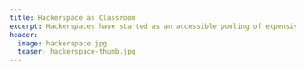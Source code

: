 ```yaml
---
title: Hackerspace as Classroom
excerpt: Hackerspaces have started as an accessible pooling of expensive equipment, but they can also inspire an alternative layout, structure, and process for the traditional classroom.
header:
  image: hackerspace.jpg
  teaser: hackerspace-thumb.jpg
---
```

